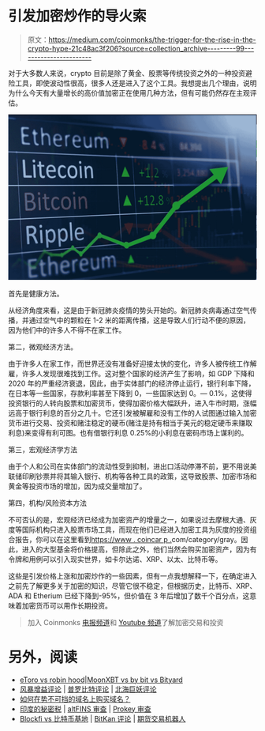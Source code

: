 # 引发加密炒作的导火索

> 原文：<https://medium.com/coinmonks/the-trigger-for-the-rise-in-the-crypto-hype-21c48ac3f206?source=collection_archive---------99----------------------->

对于大多数人来说，crypto 目前是除了黄金、股票等传统投资之外的一种投资避险工具，即使波动性很高，很多人还是进入了这个工具。我想提出几个理由，说明为什么今天有大量增长的高价值加密正在使用几种方法，但有可能仍然存在主观评估。

![](img/8b402a5052e7a12e5f7826e847aeb962.png)

首先是健康方法。

从经济角度来看，这是由于新冠肺炎疫情的势头开始的。新冠肺炎病毒通过空气传播，并通过空气中的颗粒在 1-2 米的距离传播，这是导致人们行动不便的原因，因为他们中的许多人不得不在家工作。

第二，微观经济方法。

由于许多人在家工作，而世界还没有准备好迎接太快的变化，许多人被传统工作解雇，许多人发现很难找到工作。这对整个国家的经济产生了影响，如 GDP 下降和 2020 年的严重经济衰退，因此，由于实体部门的经济停止运行，银行利率下降，在日本等一些国家，存款利率甚至下降到 0，一些国家达到 0。— 0.1%，这使得投资银行的人转向股票和加密货币，使得加密价格大幅跃升，进入牛市时期，涨幅远高于银行利息的百分之几十。它还引发被解雇和没有工作的人试图通过输入加密货币进行交易、投资和赌注稳定的硬币(赌注是持有相当于美元的稳定硬币来赚取利息)来变得有利可图。也有借银行利息 0.25%的小利息在密码市场上谋利的。

第三，宏观经济学方法

由于个人和公司在实体部门的流动性受到抑制，进出口活动停滞不前，更不用说美联储印刷钞票并将其输入银行、机构等各种工具的政策，这导致股票、加密市场和黄金等投资市场的增加，因为成交量增加了。

第四，机构/风险资本方法

不可否认的是，宏观经济已经成为加密资产的增量之一，如果说过去摩根大通、灰度等国际机构只进入股票市场工具，而现在他们已经进入加密工具为灰度的投资组合报告，你可以在这里看到[https://www . coincar p .](https://www.coincarp.)com/category/gray。因此，进入的大型基金将价格提高，但除此之外，他们当然会购买加密资产，因为有令牌和用例可以引入现实世界，如卡尔达诺、XRP、以太、比特币等。

这些是引发价格上涨和加密炒作的一些因素，但有一点我想解释一下，在确定进入之前先了解更多关于加密的知识，尽管它很不稳定，但根据历史，比特币、XRP、ADA 和 Etherium 已经下降到-95%，但价值在 3 年后增加了数千个百分点，这意味着加密货币可以用作长期投资。

> 加入 Coinmonks [电报频道](https://t.me/coincodecap)和 [Youtube 频道](https://www.youtube.com/c/coinmonks/videos)了解加密交易和投资

# 另外，阅读

*   [eToro vs robin hood](https://coincodecap.com/etoro-robinhood)|[MoonXBT vs by bit vs Bityard](https://coincodecap.com/bybit-bityard-moonxbt)
*   [风暴增益评论](https://coincodecap.com/stormgain-review) | [普罗比特评论](https://coincodecap.com/probit-review) | [北海巨妖评论](/coinmonks/kraken-review-6165fc1056ac)
*   [如何在势不可挡的域名上购买域名？](https://coincodecap.com/buy-domain-on-unstoppable-domains)
*   [印度的秘密税](https://coincodecap.com/crypto-tax-india) | [altFINS 审查](https://coincodecap.com/altfins-review) | [Prokey 审查](/coinmonks/prokey-review-26611173c13c)
*   [Blockfi vs 比特币基地](https://coincodecap.com/blockfi-vs-coinbase) | [BitKan 评论](https://coincodecap.com/bitkan-review) | [期货交易机器人](/coinmonks/futures-trading-bots-5a282ccee3f5)